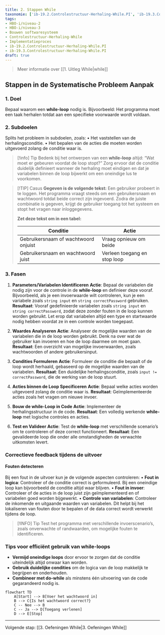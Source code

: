 ```yaml
---
title: 2. Stappen While
taxonomie: ['ib-19.2.Controlestructuur-Herhaling-While.PI', 'ib-19.3.Controlestructuur-Herhaling-While.PI']
tags:
- HBO-i/niveau-2
- HBO-i/niveau-3
- Bouwen softwaresysteem
- Controlestructuur-Herhaling-While
- Implementatieproces
- ib-19.2.Controlestructuur-Herhaling-While.PI
- ib-19.3.Controlestructuur-Herhaling-While.PI
draft: true 
---
```


> Meer informatie over [[1. Uitleg While|while]]

## Stappen in de Systematische Probleem Aanpak
### 1. Doel
Bepaal waarom een **while-loop** nodig is. Bijvoorbeeld: Het programma moet een taak herhalen totdat aan een specifieke voorwaarde wordt voldaan.

### 2. Subdoelen
Splits het probleem in subdoelen, zoals:
	• Het vaststellen van de herhalingsconditie.
	• Het bepalen van de acties die moeten worden uitgevoerd zolang de conditie waar is.

> [!info] Tip
> Bedenk bij het ontwerpen van een **while-loop** altijd: “Wat moet er gebeuren voordat de loop stopt?” Zorg ervoor dat de conditie duidelijk definieert wanneer de herhaling moet eindigen en dat je variabelen binnen de loop bijwerkt om een oneindige lus te voorkomen.

> [!TIP] Casus
> **Gegeven is de volgende tekst:**
> Een gebruiker probeert in te loggen. Het programma vraagt steeds om een gebruikersnaam en wachtwoord totdat beide correct zijn ingevoerd. Zodra de juiste combinatie is gegeven, krijgt de gebruiker toegang tot het systeem en stopt het vragen naar inloggegevens.
> 
> **Zet deze tekst om in een tabel:**
> 
> | Conditie                                    | Actie                   |
> | ------------------------------------------- | ----------------------- |
> | Gebruikersnaam of wachtwoord onjuist                         | Vraag opnieuw om beide |
> | Gebruikersnaam en wachtwoord juist  | Verleen toegang en stop loop        |

### 3. Fasen
1. **Parameters/Variabelen Identificeren**
	**Actie**: Bepaal de variabelen die nodig zijn voor de controle in de **while-loop** en definieer deze vooraf. Bijvoorbeeld, als je een invoerwaarde wilt controleren, kun je een variabele zoals `string input` en `string correctPassword` gebruiken.
	**Resultaat**: Vooraf gedefinieerde variabelen zoals `string input` en `string correctPassword`, zodat deze zonder fouten in de loop kunnen worden gebruikt. Let erop dat variabelen altijd een type en startwaarde nodig hebben voordat ze in een controle worden toegepast.

2. **Waardes Analyseren**
	**Actie**: Analyseer de mogelijke waarden van de variabelen die in de loop worden gebruikt. Denk na over wat de gebruiker kan invoeren en hoe de loop daarmee om moet gaan.
	**Resultaat**: Een overzicht van mogelijke invoerwaarden, zoals wachtwoorden of andere gebruikersinput.

3. **Condities Formuleren**
	**Actie**: Formuleer de conditie die bepaalt of de loop wordt herhaald, gebaseerd op de mogelijke waarden van de variabelen.
	**Resultaat**: Een duidelijke herhalingsconditie, zoals `input != correctPassword`, die de werking van de loop stuurt.

4. **Acties binnen de Loop Specificeren**
	**Actie**: Bepaal welke acties worden uitgevoerd zolang de conditie waar is.
	**Resultaat**: Geïmplementeerde acties zoals het vragen om nieuwe invoer.

5. **Bouw de while-Loop in Code**
	**Actie**: Implementeer de herhalingsstructuur in de code.
	**Resultaat**: Een volledig werkende **while-loop** met logische controles en acties.

6. **Test en Valideer**
	**Actie**: Test de **while-loop** met verschillende scenario’s om te controleren of deze correct functioneert.
	**Resultaat**: Een gevalideerde loop die onder alle omstandigheden de verwachte uitkomsten levert.

### Correctieve feedback tijdens de uitvoer
#### Fouten detecteren
Bij een fout in de uitvoer kun je de volgende aspecten controleren:
	• **Fout in logica**: Controleer of de conditie correct is geformuleerd. Bij een oneindige loop kan bijvoorbeeld de conditie altijd waar blijven.
	• **Fout in invoer**: Controleer of de acties in de loop juist zijn geïmplementeerd en of variabelen goed worden bijgewerkt.
	• **Controle van variabelen**: Controleer de inkomende en uitgaande waarden van variabelen. Dit helpt bij het lokaliseren van fouten door te bepalen of de data correct wordt verwerkt tijdens de loop.

> [!INFO] Tip
> Test het programma met verschillende invoerscenario’s, zoals onverwachte of randwaarden, om mogelijke fouten te identificeren.

### Tips voor efficiënt gebruik van while-loops
- **Vermijd oneindige loops** door ervoor te zorgen dat de conditie uiteindelijk altijd onwaar kan worden.
- **Gebruik duidelijke condities** om de logica van de loop makkelijk te begrijpen en onderhouden.
- **Combineer met do-while** als minstens één uitvoering van de code gegarandeerd nodig is.

```mermaid
flowchart TD
    A[Start] --> B[Voer het wachtwoord in]
    B --> C{Is het wachtwoord correct?}
    C -- Nee --> B
    C -- Ja --> D[Toegang verlenen]
    D --> E[Stop]
```
---

Volgende stap: [[3. Oefeningen While|3. Oefeningen While]]
